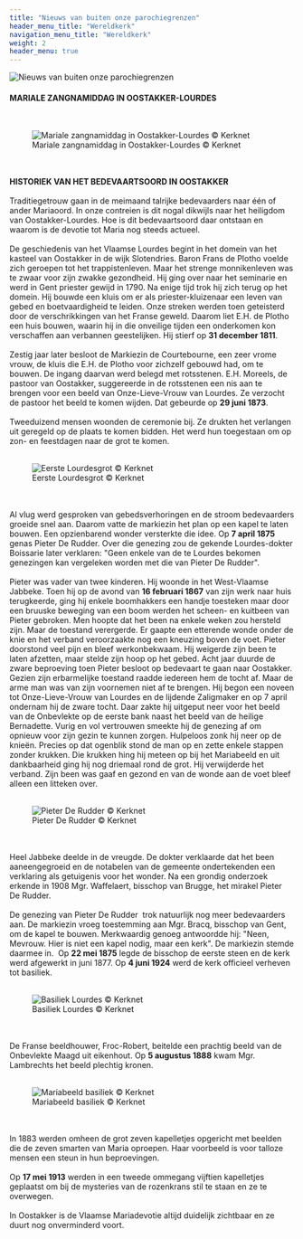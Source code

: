 ```yaml
---
title: "Nieuws van buiten onze parochiegrenzen"
header_menu_title: "Wereldkerk"
navigation_menu_title: "Wereldkerk"
weight: 2
header_menu: true
---
```


![Nieuws van buiten onze parochiegrenzen](images/nieuws-van-buiten-de-parochie.jpg)




#### MARIALE ZANGNAMIDDAG IN OOSTAKKER-LOURDES
<br>
<figure><img src="images/pb-zang.jpg" alt=" Mariale zangnamiddag in Oostakker-Lourdes © Kerknet" style="max-height: 500px; max-width: 500px;" /><figcaption> Mariale zangnamiddag in Oostakker-Lourdes © Kerknet</figcaption></figure><br>
<br>
<b>HISTORIEK VAN HET BEDEVAARTSOORD IN OOSTAKKER</b><br>
<br>
Traditiegetrouw gaan in de meimaand talrijke bedevaarders naar één of ander Mariaoord. In onze contreien is dit nogal dikwijls naar het heiligdom van Oostakker-Lourdes. Hoe is dit bedevaartsoord daar ontstaan en waarom is de devotie tot Maria nog steeds actueel.<br>
<br>
De geschiedenis van het Vlaamse Lourdes begint in het domein van het kasteel van Oostakker in de wijk Slotendries. Baron Frans de Plotho voelde zich geroepen tot het trappistenleven. Maar het strenge monnikenleven was te zwaar voor zijn zwakke gezondheid. Hij ging over naar het seminarie en werd in Gent priester gewijd in 1790. Na enige tijd trok hij zich terug op het domein. Hij bouwde een kluis om er als priester-kluizenaar een leven van gebed en boetvaardigheid te leiden. Onze streken werden toen geteisterd door de verschrikkingen van het Franse geweld. Daarom liet E.H. de Plotho een huis bouwen, waarin hij in die onveilige tijden een onderkomen kon verschaffen aan verbannen geestelijken. Hij stierf op <b>31 december 1811</b>.<br>
<br>
Zestig jaar later besloot de Markiezin de Courtebourne, een zeer vrome vrouw, de kluis die E.H. de Plotho voor zichzelf gebouwd had, om te bouwen. De ingang daarvan werd belegd met rotsstenen. E.H. Moreels, de pastoor van Oostakker, suggereerde in de rotsstenen een nis aan te brengen voor een beeld van Onze-Lieve-Vrouw van Lourdes. Ze verzocht de pastoor het beeld te komen wijden. Dat gebeurde op <b>29 juni 1873</b>.<br>
<br>
Tweeduizend mensen woonden de ceremonie bij. Ze drukten het verlangen uit geregeld op de plaats te komen bidden. Het werd hun toegestaan om op zon- en feestdagen naar de grot te komen.<br>
<br>
<figure><img src="images/pb-el.jpg" alt=" Eerste Lourdesgrot © Kerknet" style="max-height: 500px; max-width: 500px;" /><figcaption> Eerste Lourdesgrot © Kerknet</figcaption></figure><br>
<br>
Al vlug werd gesproken van gebedsverhoringen en de stroom bedevaarders groeide snel aan. Daarom vatte de markiezin het plan op een kapel te laten bouwen. Een opzienbarend wonder versterkte die idee. Op <b>7 april 1875</b> genas Pieter De Rudder. Over die genezing zou de gekende Lourdes-dokter Boissarie later verklaren: "Geen enkele van de te Lourdes bekomen genezingen kan vergeleken worden met die van Pieter De Rudder".<br>
<br>
Pieter was vader van twee kinderen. Hij woonde in het West-Vlaamse Jabbeke. Toen hij op de avond van <b>16 februari 1867</b> van zijn werk naar huis terugkeerde, ging hij enkele boomhakkers een handje toesteken maar door een bruuske beweging van een boom werden het scheen- en kuitbeen van Pieter gebroken. Men hoopte dat het been na enkele weken zou hersteld zijn. Maar de toestand verergerde. Er gaapte een etterende wonde onder de knie en het verband veroorzaakte nog een kneuzing boven de voet. Pieter doorstond veel pijn en bleef werkonbekwaam. Hij weigerde zijn been te laten afzetten, maar stelde zijn hoop op het gebed. Acht jaar duurde de zware beproeving toen Pieter besloot op bedevaart te gaan naar Oostakker. Gezien zijn erbarmelijke toestand raadde iedereen hem de tocht af. Maar de arme man was van zijn voornemen niet af te brengen. Hij begon een noveen tot Onze-Lieve-Vrouw van Lourdes en de lijdende Zaligmaker en op 7 april ondernam hij de zware tocht. Daar zakte hij uitgeput neer voor het beeld van de Onbevlekte op de eerste bank naast het beeld van de heilige Bernadette. Vurig en vol vertrouwen smeekte hij de genezing af om opnieuw voor zijn gezin te kunnen zorgen. Hulpeloos zonk hij neer op de knieën. Precies op dat ogenblik stond de man op en zette enkele stappen zonder krukken. Die krukken hing hij meteen op bij het Mariabeeld en uit dankbaarheid ging hij nog driemaal rond de grot. Hij verwijderde het verband. Zijn been was gaaf en gezond en van de wonde aan de voet bleef alleen een litteken over.<br>
<br>
<figure><img src="images/pb-pdr.jpg" alt=" Pieter De Rudder © Kerknet" style="max-height: 500px; max-width: 500px;" /><figcaption> Pieter De Rudder © Kerknet</figcaption></figure><br>
<br>
Heel Jabbeke deelde in de vreugde. De dokter verklaarde dat het been aaneengegroeid en de notabelen van de gemeente ondertekenden een verklaring als getuigenis voor het wonder. Na een grondig onderzoek erkende in 1908 Mgr. Waffelaert, bisschop van Brugge, het mirakel Pieter De Rudder.<br>
<br>
De genezing van Pieter De Rudder  trok natuurlijk nog meer bedevaarders aan. De markiezin vroeg toestemming aan Mgr. Bracq, bisschop van Gent, om de kapel te bouwen. Merkwaardig genoeg antwoordde hij: "Neen, Mevrouw. Hier is niet een kapel nodig, maar een kerk". De markiezin stemde daarmee in.  Op <b>22 mei 1875</b> legde de bisschop de eerste steen en de kerk werd afgewerkt in juni 1877. Op <b>4 juni 1924</b> werd de kerk officieel verheven tot basiliek.<br>
<br>
<figure><img src="images/pb-bo.jpg" alt=" Basiliek Lourdes © Kerknet" style="max-height: 500px; max-width: 500px;" /><figcaption> Basiliek Lourdes © Kerknet</figcaption></figure><br>
<br>
De Franse beeldhouwer, Froc-Robert, beitelde een prachtig beeld van de Onbevlekte Maagd uit eikenhout. Op <b>5 augustus 1888</b> kwam Mgr. Lambrechts het beeld plechtig kronen.<br>
<br>
<figure><img src="images/pb-mb.jpg" alt=" Mariabeeld basiliek © Kerknet" style="max-height: 500px; max-width: 500px;" /><figcaption> Mariabeeld basiliek © Kerknet</figcaption></figure><br>
<br>
In 1883 werden omheen de grot zeven kapelletjes opgericht met beelden die de zeven smarten van Maria oproepen. Haar voorbeeld is voor talloze mensen een steun in hun beproevingen.<br>
<br>
Op <b>17 mei 1913</b> werden in een tweede ommegang vijftien kapelletjes geplaatst om bij de mysteries van de rozenkrans stil te staan en ze te overwegen.<br>
<br>
In Oostakker is de Vlaamse Mariadevotie altijd duidelijk zichtbaar en ze duurt nog onverminderd voort.<br>
<br>
<br>
<br>


